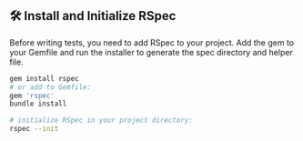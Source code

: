 ## 🛠️ Install and Initialize RSpec
Before writing tests, you need to add RSpec to your project. Add the gem to your Gemfile and run the installer to generate the spec directory and helper file.

```bash
gem install rspec
# or add to Gemfile:
gem 'rspec'
bundle install

# initialize RSpec in your project directory:
rspec --init
```
